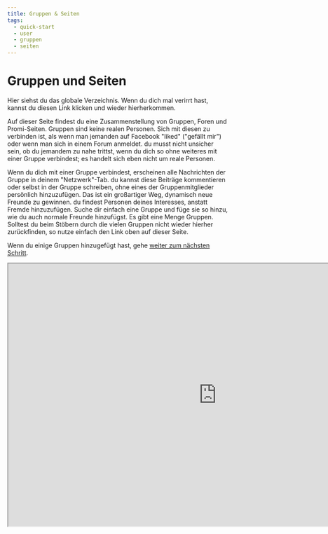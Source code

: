 ```yaml
---
title: Gruppen & Seiten
tags:
  - quick-start
  - user
  - gruppen
  - seiten
---
```

# Gruppen und Seiten 

Hier siehst du das globale Verzeichnis. 
Wenn du dich mal verirrt hast, kannst du diesen Link klicken und wieder hierherkommen.

Auf dieser Seite findest du eine Zusammenstellung von Gruppen, Foren und Promi-Seiten. 
Gruppen sind keine realen Personen. 
Sich mit diesen zu verbinden ist, als wenn man jemanden auf Facebook "liked" ("gefällt mir") oder wenn man sich in einem Forum anmeldet. 
du musst nicht unsicher sein, ob du jemandem zu nahe trittst, wenn du dich so ohne weiteres mit einer Gruppe verbindest; es handelt sich eben nicht um reale Personen.

Wenn du dich mit einer Gruppe verbindest, erscheinen alle Nachrichten der Gruppe in deinem "Netzwerk"-Tab. 
du kannst diese Beiträge kommentieren oder selbst in der Gruppe schreiben, ohne eines der Gruppenmitglieder persönlich hinzuzufügen. 
Das ist ein großartiger Weg, dynamisch neue Freunde zu gewinnen. 
du findest Personen deines Interesses, anstatt Fremde hinzuzufügen. 
Suche dir einfach eine Gruppe und füge sie so hinzu, wie du auch normale Freunde hinzufügst. 
Es gibt eine Menge Gruppen. 
Solltest du beim Stöbern durch die vielen Gruppen nicht wieder hierher zurückfinden, so nutze einfach den Link oben auf dieser Seite.

Wenn du einige Gruppen hinzugefügt hast, gehe [weiter zum nächsten Schritt](./finally.md).

<iframe src="https://dir.friendica.social/forum" width="950" height="600"></iframe>
